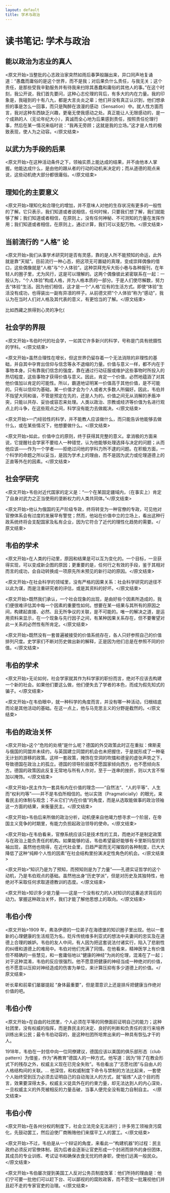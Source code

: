 ```yaml
---
layout: default
title: 学术与政治
---
```


# 读书笔记: 学术与政治


## 能以政治为志业的真人

<原文开始>当整批的心志政治家突然如雨后春笋般蹦出来，异口同声地复诵道：“愚蠢而庸俗的是这个世界，而不是我；对后果负什么责任，与我无关；这个责任，是那些受我辛勤服务并有待我来扫除其愚蠢和庸俗的其他人的事。”在这个时刻，我公开说，我们首先要问，这种心志伦理的背后，有多大的内在力量。我的印象是，我碰到的十有八九，都是大言炎炎之辈；他们并没有真正认识到，他们想承担的事是怎么一回事，而只是陶醉在浪漫的感动（Sensation）中。就人性方面而言，我对这种东西缺乏兴趣，更毫无使我感动之处。真正能让人无限感动的，是一个成熟的人（无论年纪大小），真诚而全心地为后果感到责任，按照责任伦理行事，然后在某一情况来临时说：“我再无旁顾；这就是我的立场。”这才是人性的极致表现，使人为之动容。</原文结束>
## 以武力为手段的后果

<原文开始>在这种活动条件之下，领袖实质上能达成的结果，并不由他本人掌握。他能达成什么，是由他的跟从者的行动的动机来决定的；而从道德的观点来说，这些动机绝大部分都很庸俗。</原文结束>
## 理知化的主要意义

<原文开始>理知化和合理化的增加，并不意味人对他的生存状况有更多的一般性的了解。它只表示，我们知道或者说相信，任何时候，只要我们想了解，我们就能够了解；我们知道或者相信，在原则上，没有任何神秘、不可测知的力量在发挥作用；我们知道或者相信，在原则上，通过计算，我们可以支配万物。</原文结束>
## 当前流行的 “人格” 论

<原文开始>我们从事学术研究时是否有灵感，靠的是人所不能预知的命运，此外就是靠“天赋”。目前流行一种心态，把这项无可置疑的真理，变成崇拜偶像的借口，这些偶像就是“人格”与“个人体验”。这种崇拜充斥大街小巷与各种报刊，在年轻人的圈子里，尤为风行，这是可以理解的。这两个偶像彼此紧密联系在一起：一般认为，“个人体验”构成人格，并为人格本质的一部分。于是人们使尽解数，努力去“体验”生活。因为他们相信，这才是一个“人格”应有的生活方式。即使“体验”生活没有成功，也得装出一副有异凛的样子。从前德文把“个人体验”称为“感动”，我认为在当时人们对人格及其代表的意义，有更恰当的了解。</原文结束>

比如西藏之旅得到心灵的净化(
## 社会学的界限

<原文开始>韦伯时代的社会学，一如其它许多新兴的科学，号称是门具有统摄性的学科。</原文结束>

<原文开始>虽然合理性在增长，但这世界仍留存着一个无法消除的非理性的基础，并自其中孕育出信仰与信念等永不退缩的力量。价值与意义一样，都不内在于事物本身。只有靠我们信念的强度，靠在通过行动征服或维护这些事物时所投入的热切程度，这些事物才获得价值与意义。因此，肯定一个价值，必然地蕴涵了对其他价值加以肯定的可能性。所以，霸道地证明某一价值高于其他价值，是不可能的。只有以信仰为基础，某一价值才会为个人或者大多数人所偏好。因此，韦伯并不指望大同和谐，不管是预定在先的，还是人为的。价值之间无从消解的矛盾冲突，只能以共存、妥协或容忍来处理。人类以政治、宗教或经济等价值为名进行观点上的斗争，在这些观点之间，科学没有能力去做裁决。</原文结束>

<原文开始>一门经验性的科学，并不能教人应该做什么，而只能告诉他能够去做什么，或在某些情况下，他想要做什么。</原文结束>

<原文开始>如此，价值中立的原则，终于获得其完整的意义。拿消极的方面来说，它提醒社会学家不要给人一种错觉，认为他能够处理选择与决定的问题；从而他应该——作为一个学者——拒绝过问他的学科力所不逮的问题。在积极方面，一个科学的命题之所以妥当，是因为学术上的理由，而不是因为武力或伦理道德上的正直等外在的因素。</原文结束>
## 社会学研究

<原文开始>韦伯对近代国家的定义是：“一个在某固定疆域内，（在事实上）肯定了自身对武力之正当使用的垄断权力的人类共同体。”</原文结束>

<原文开始>他认为俄国的无产阶级专政，终将转变为一种官僚的专政，可见他对官僚体系会有过度的发展早有警觉；然而，他站在价值中立的立场上，看出这种行政系统终将会支配国家及私有企业，因为它符合了近代的理性化趋势的需要。</原文结束>

## 韦伯的学术

<原文开始>在人类的行动里，原因和结果是可以互为变化的。一个目标，一旦获得实现，可以变成新企图的原因；更重要的是，任何行之有效的手段，鉴于其相对而言的成功，会自动转换成一项原先所未预见的新行动的原因。</原文结束>

<原文开始>在社会科学的领域里，没有严格的因果关系：社会科学研究的途径不以此为谋，而是注重研究者的评估，或是其资料的好坏。</原文结束>

<原文开始>既然我们承认，一个社会现象的出现，是由好些个因素所造成的，我们便很难评估其中每一个因素的重要性如何。想要在某一结果与其所有的原因之间，构建起直接、必然、且无所争议的关联，是不可能的。唯一的解决之道，是运用资料来显示，在一个现象与先行因子之间，有某种因果关系存在，但不要奢望对此一关系的必然性有所肯定。</原文结束>

<原文开始>既然没有一套普遍被接受的价值系统存在，各人只好参照自己的价值排列尺度。史学家们不断对历史做出新的解释，正是因为他们总是在参照不同的价值。</原文结束>

## 韦伯的学术

<原文开始>无论如何，社会学家就其作为科学家的职份而言，绝对不应该去构建一个新的社会。如果他们要这么做，他们便失去了学者的本色，而成为假先知式的骗子。</原文结束>

<原文开始>在韦伯眼中，就一种科学的角度而言，并没有哪一种活动，归根结底而论是其他活动的基础。在这一点上，他与马克思主义的分野是截然的。</原文结束>
## 韦伯的政治关怀

<原文开始>这个“危险的处境”是什么呢？德国的外交政策此时正在重拟：俾斯麦与俄国的同盟并未续约，与英国建立同盟的机会也未把握住，于是就形成了一种毫无计划的游移的政策。这样一套政策，掩饰在空洞的吹擂和德皇的虚张声势之下，导致德国在政治上的孤立。德国的领导阶层既不愿国家倾向西方，也不愿倾向东方。德国的政策因此反复无常地与所有人作对，至于一连串的挫折，则以大言不惭加以掩饰。</原文结束>

<原文开始>民主作为一套具有内在价值的理念——“自然法”、“人的平等”、人生而“权利均等”——并不是韦伯所相信的。他以实效（Pragmaticially）的眼光，来看民主的体制与观念；不从它们“内在价值”的角度，而是从选取能做事的政治领袖这一方面的结果，来衡量民主。</原文结束>

<原文开始>韦伯后来所做的政治分析，动机便来自他竭力想寻求一个阶层，在帝国主义竞争的时期里，有能力负担起政治领导的使命。</原文结束>

<原文开始>在韦伯看来，官僚系统应该只是技术性的工具，而绝对不是制定政策与在政治上能负责任的机构。如果能够的话，韦伯希望最好能够有卡里斯玛型的领袖出现，虽然他也晓得，在近代社会里，日趋严密而无可摧毁的各种制度，已大大降低了这种“纯粹个人性的因素”在社会结构里扮演决定性角色的机会。</原文结束>

<原文开始>“知识乃是为了预知，而预知则是为了力量”——孔德实证哲学的这个动机，乃是韦伯观点的基础。虽然他出身“历史学派”，但是对历史及其独特性，他绝对不采取任何求取道德教训的态度。</原文结束>

<原文开始>知识多少是力量——这是一个没有权力的人对知识的这番追求背后的动力。掌握这种政治关怀，我们才能了解他思想上的取向。</原文结束>
## 韦伯小传

<原文开始>1909 年，弗洛伊德的一位弟子在海德堡的知识圈子里出现。他以一套新的心理健康的生活规范为名，贬斥传统维多利亚式的想法中夫妻间的忠实及在道德上合理的嫉妒。韦伯的友人中间，有人因为把这套说法付诸实行，陷入了悲剧性的纠缠和道德上的难局中。韦伯对他们充满了同情。在他看来，精神医学上有价值但不精确的一些慧见，和一套庸俗地以“健康的神经”为尚的伦理，混淆在了一起；对于这种混淆，韦伯的反应很强烈。他不愿意把健康的神经当成一种绝对的价值，也不愿意以压抑对神经造成的伤害为单位，来计算压抑有多少道德上的价值。</原文结束>

听长辈和前辈们屡屡提起 “身体最重要”，但是潜意识上还是排斥把健康当作绝对价值的吧。
## 韦伯小传

<原文开始>在自由的社团里，个人必须在平等的同僚面前证明自己的能力；这种社团里，没有权威的指挥，而是靠民主的决定、良好的判断和负责任的言行来培养训练出来公民；最令韦伯动容的，是这种社团所培育出来的一种具有恢弘才干的人。

1918年，韦伯在一封信中向一位同僚建议，德国应该以美国的俱乐部形态（club pattern）为借鉴，作为“再教育”德国人的一种方式。他写道：因为“除了在教会形式下的残存之外，权威主义现在已完全失败”。韦伯看出了“志愿社团”与自由人的人格结构间的关联。... 他深信，和权威制度下命令与禁制的方法比起来，一套使个人始终受到压力必须去证明自己的自动淘汰人的方式，就“锻炼”人这个目的而言，效果要深得太多。权威主义徒具外在的约束力量，却无法达到人的内心深处，一旦权威主义的外壳被相反的力量击破，当事人便完全没有能力自制自主。
</原文结束>

## 韦伯小传

<原文开始>在各州分权的制度下，社会立法完全无法进行；许多劳工领袖贪污腐化，先鼓动罢工，然后迫使厂商贿赂他们来摆平工人的罢工。</原文结束>

<原文开始>不过，韦伯是从一个辩证的角度，来看此一“构建机器”的过程：民主政府必须反对官僚体制，因为后者会逐渐让官吏形成一个封闭而排外的身份团体，其成员的专业训练、考试证书和确保衣食无忧的终身职，使他们远离一般民众。</原文结束>

<原文开始>韦伯屡次提到美国工人反对公务员制度改革：他们所持的理由是：他们宁可要一批他们可以赶下台、可以鄙视的的腐败政客，而不愿受一批蔑视他们并且赶不走的专家官吏的治理。</原文结束>